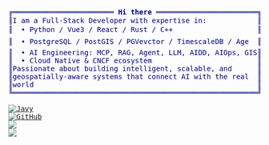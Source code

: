 <pre style="font-family:Menlo,'DejaVu Sans Mono',consolas,'Courier New',monospace">
<span style="color: #000080">╔════════════════════════ </span><span style="color: #000080; font-weight: bold">Hi there</span><span style="color: #000080"> ════════════════════════╗</span> 🤓 <a href="https://metageo.cloud/">Javy Xu</a>                 
<span style="color: #000080">║I am a Full-Stack Developer with expertise in:            <span style="color: #000080">║</span> <span style="color: #008080">┣━━ </span>🔧 Full-Stack Developer
<span style="color: #000080">║  • Python / Vue3 / React / Rust / C++                    <span style="color: #000080">║</span> <span style="color: #008080">┣━━ </span>🌍 GISer
<span style="color: #000080">║  • PostgreSQL / PostGIS / PGVevctor / TimescaleDB / Age  <span style="color: #000080">║</span> <span style="color: #008080">┣━━ </span>🌍 GeoAI
<span style="color: #000080">║  • AI Engineering: MCP, RAG, Agent, LLM, AIDD, AIOps, GIS<span style="color: #000080">║</span> <span style="color: #008080">┣━━ </span>🤖 Machine Learning / Deep Learning
<span style="color: #000080">║  • Cloud Native & CNCF ecosystem                         <span style="color: #000080">║</span> <span style="color: #008080">┗━━ </span>☁ Cloud Native
<span style="color: #000080">║Passionate about building intelligent, scalable, and      <span style="color: #000080">║</span> <span style="color: #008080"> 
<span style="color: #000080">║geospatially-aware systems that connect AI with the real  <span style="color: #000080">║</span> <span style="color: #008080"> 
<span style="color: #000080">║world                                                     <span style="color: #000080">║</span> <span style="color: #008080"> 
<span style="color: #000080">╚══════════════════════════════════════════════════════════╝</span> <span style="color: #008080">

<a href="https://github.com/ryo-ma/github-profile-trophy"><img src="https://github-profile-trophy-ef4us66an-javyxus-projects.vercel.app/api?username=javyxu&theme=flat&margin-w=15&margin-h=15" alt="Javy" /></a>
<a href="https://github.com/javyxu"><img src="https://img.shields.io/github/followers/javyxu.svg?label=GitHub&style=social" alt="GitHub"></a>
<a href="https://github.com/javyxu"><img src="https://github-readme-stats.vercel.app/api?username=javyxu&show_icons=true&theme=tokyonight"</a>
<a href="https://github.com/javyxu"><img src="https://github-readme-stats.vercel.app/api/top-langs/?username=javyxu&count_private=true&layout=compact&langs_count=10&exclude_repo=6.824-2018"></a>
</pre>
